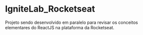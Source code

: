 # IgniteLab_Rocketseat

Projeto sendo desenvolvido em paralelo para revisar os conceitos elementares do ReactJS na plataforma da Rocketseat. 
